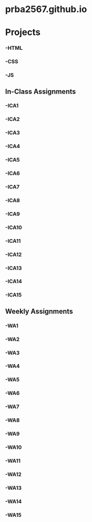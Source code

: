 # prba2567.github.io


# Projects
### -HTML
### -CSS
### -JS

## In-Class Assignments
### -ICA1
### -ICA2
### -ICA3
### -ICA4
### -ICA5
### -ICA6
### -ICA7
### -ICA8
### -ICA9
### -ICA10
### -ICA11
### -ICA12
### -ICA13
### -ICA14
### -ICA15

## Weekly Assignments
### -WA1
### -WA2
### -WA3
### -WA4
### -WA5
### -WA6
### -WA7
### -WA8
### -WA9
### -WA10
### -WA11
### -WA12
### -WA13
### -WA14
### -WA15




